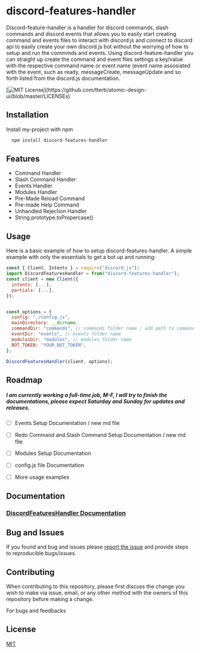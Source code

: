 # discord-features-handler
Discord-feature-handler is a handler for discord commands, slash commands and discord events that allows you to easily start creating command and events files to interact with discord.js and connect to discord api to easily create your own discord.js bot without the worrying of how to setup and run the commmds and events. Using discord-feature-handler you can straight up create the command and event files settings a key/value with the respective command name or event name (event name assosiated with the event, such as ready, messageCreate, messageUpdate and so forth listed from the discord.js documentation.

[![MIT License](https://img.shields.io/apm/l/atomic-design-ui.svg?)](https://github.com/tterb/atomic-design-ui/blob/master/LICENSEs)

## Installation

Install my-project with npm

```js
  npm install discord-features-handler
```
    
## Features

* Command Handler
* Slash Command Handler
* Events Handler
* Modules Handler
* Pre-Made Reload Command
* Pre-made Help Command
* Unhandled Rejection Handler
* String.prototype.toPropercase()

## Usage

Here is a basic example of how to setup discord-features-handler. 
A simple example with only the essentials to get a bot up and running:

```js
const { Client, Intents } = require("discord.js");
import DiscordFeaturesHandler = from("discord-features-handler");
const client = new Client({
  intents: [...],
  partials: [...],
});


const options = {
  config: "./config.js",
  mainDirectory: __dirname,
  commandDir: "commands", // commands folder name ; add path to commands folder if it is a subfolder of another folder.
  eventDir: "events", // events folder name 
  modulesDir: "modules", // modules folder name
  BOT_TOKEN: "YOUR_BOT_TOKEN",
};

DiscordFeaturesHandler(client, options);

```
## Roadmap

##### I am currently working a full-time job, M-F, I will try to finish the documentations, please expect Saturday and Sunday for updates and releases.

- [ ] Events Setup Documentation / new md file
- [ ] Redo Command and Slash Command Setup Documentation / new md file
- [ ] Modules Setup Documentation 
- [ ] config.js file Documentation
- [ ] More usage examples


## Documentation

### [DiscordFeaturesHandler Documentation](https://bng94.gitbook.io/discord-features-handler-docs/)

## Bug and Issues
If you found and bug and issues please [report the issue](https://github.com/bng94/discord-features-handler/issues) and provide steps to reproducible bugs/issues.

## Contributing
When contributing to this repository, please first discuss the change you wish to make via issue, email, or any other method with the owners of this repository before making a change.

For bugs and feedbacks 

## License

[MIT](https://choosealicense.com/licenses/mit/)



